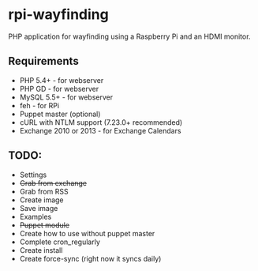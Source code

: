 rpi-wayfinding
==============

PHP application for wayfinding using a Raspberry Pi and an HDMI monitor.

Requirements
-------------------------

 * PHP 5.4+ - for webserver
 * PHP GD - for webserver
 * MySQL 5.5+ - for webserver
 * feh - for RPi
 * Puppet master (optional)
 * cURL with NTLM support (7.23.0+ recommended)
 * Exchange 2010 or 2013 - for Exchange Calendars
 
TODO:
-------------------------

- Settings
- ~~Grab from exchange~~
- Grab from RSS
- Create image
- Save image
- Examples
- ~~Puppet module~~
- Create how to use without puppet master
- Complete cron_regularly
- Create install
- Create force-sync (right now it syncs daily)
